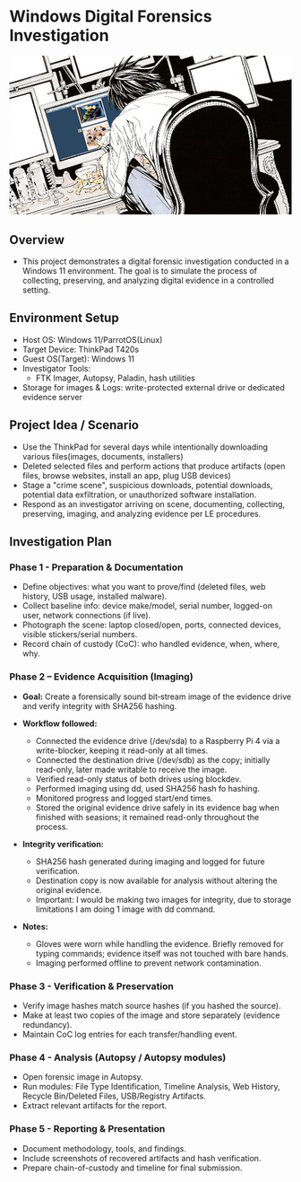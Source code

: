 # Windows Digital Forensics Investigation

<img src="thumbnail.png"/>

## Overview

- This project demonstrates a digital forensic investigation conducted in a Windows 11 environment. The goal is to simulate the process of collecting, preserving, and analyzing digital evidence in a controlled setting.

## Environment Setup
- Host OS: Windows 11/ParrotOS(Linux)
- Target Device: ThinkPad T420s
- Guest OS(Target): Windows 11
- Investigator Tools:
    - FTK Imager, Autopsy, Paladin, hash utilities
- Storage for images & Logs: write-protected external drive or dedicated evidence server

## Project Idea / Scenario

- Use the ThinkPad for several days while intentionally downloading various files(images, documents, installers)
- Deleted selected files and perform actions that produce artifacts (open files, browse websites, install an app, plug USB devices)
- Stage a "crime scene", suspicious downloads, potential downloads, potential data exfiltration, or unauthorized software installation.
- Respond as an investigator arriving on scene, documenting, collecting, preserving, imaging, and analyzing evidence per LE procedures.

## Investigation Plan

### Phase 1 - Preparation & Documentation

- Define objectives: what you want to prove/find (deleted files, web history, USB usage, installed malware).
- Collect baseline info: device make/model, serial number, logged-on user, network connections (if live).
- Photograph the scene: laptop closed/open, ports, connected devices, visible stickers/serial numbers.
- Record chain of custody (CoC): who handled evidence, when, where, why.

### Phase 2 – Evidence Acquisition (Imaging)

- **Goal:** Create a forensically sound bit‑stream image of the evidence drive and verify integrity with SHA256 hashing.

- **Workflow followed:**
  - Connected the evidence drive (/dev/sda) to a Raspberry Pi 4 via a write-blocker, keeping it read-only at all times.
  - Connected the destination drive (/dev/sdb) as the copy; initially read-only, later made writable to receive the image.
  - Verified read-only status of both drives using blockdev.
  - Performed imaging using dd, used SHA256 hash fo hashing.
  - Monitored progress and logged start/end times.
  - Stored the original evidence drive safely in its evidence bag when finished with seasions; it remained read-only throughout the process.

- **Integrity verification:**
  - SHA256 hash generated during imaging and logged for future verification.
  - Destination copy is now available for analysis without altering the original evidence.
  - Important: I would be making two images for integrity, due to storage limitations I am doing 1 image with dd command.

- **Notes:**
  - Gloves were worn while handling the evidence. Briefly removed for typing commands; evidence itself was not touched with bare hands.
  - Imaging performed offline to prevent network contamination.

### Phase 3 - Verification & Preservation

- Verify image hashes match source hashes (if you hashed the source).
- Make at least two copies of the image and store separately (evidence redundancy).
- Maintain CoC log entries for each transfer/handling event.

### Phase 4 - Analysis (Autopsy / Autopsy modules)
- Open forensic image in Autopsy.
- Run modules: File Type Identification, Timeline Analysis, Web History, Recycle Bin/Deleted Files, USB/Registry Artifacts.
- Extract relevant artifacts for the report.

### Phase 5 - Reporting & Presentation
- Document methodology, tools, and findings.
- Include screenshots of recovered artifacts and hash verification.
- Prepare chain-of-custody and timeline for final submission.
